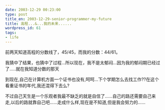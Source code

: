 ```yaml
---
date: 2003-12-29 00:23:00
type: post
title_en: 2003-12-29-senior-programmer-my-future
title: 高程...&...我的未来......
wordpress_id: 61
tags:
- life
---
```


前两天知道高程的分数线了，45/45，而我的分数：44/61。  
  
我猜中了结果，也猜中了过程...所以现在，我不是太郁闷...因为我的郁闷期已经过了.....就在我知道分数的那天  
  
到现在,自己在计算机方面一个证书也没有,呵呵...下个学期怎么去找工作??在这个看重证书的年代,我还混得下去么?  
  
不过自己天生是一个乐观者我最不缺乏的就是自信了......自己的路还需要自己来走,以后的路就靠自己吧......走成什么样,现在是不知道,但是我会努力的......

[](http://www.icbean.com/nickcheng/default.asp?cat=2)
